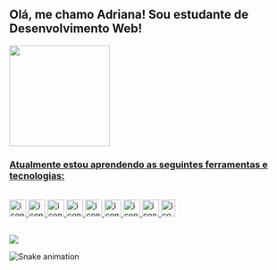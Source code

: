 ## Olá, me chamo Adriana! Sou estudante de Desenvolvimento Web!

<div>
<a href="https://github.com/AdrianaKatarina">
<img height="180em" src="https://github-readme-stats.vercel.app/api?username=AdrianaKatarina&show_icons=true&theme=dark&include_all_commits=true&count_private=true"/>
</div>

### Atualmente estou aprendendo as seguintes ferramentas e tecnologias:
<div style="display: inline_block"><br>
  <img alt="icon-JavaScript" src="https://cdn.jsdelivr.net/gh/devicons/devicon/icons/javascript/javascript-original.svg" width="30" height="30"/>
  <img alt="icon-CSS3" src="https://cdn.jsdelivr.net/gh/devicons/devicon/icons/css3/css3-original.svg" width="30" height="30"/>
  <img alt="icon-HTML5" src="https://cdn.jsdelivr.net/gh/devicons/devicon/icons/html5/html5-original.svg" width="30" height="30"/>
  <img alt="icon-Jest" src="https://cdn.jsdelivr.net/gh/devicons/devicon/icons/jest/jest-plain.svg" width="30" height="30"/>
  <img alt="icon-Vscode" src="https://cdn.jsdelivr.net/gh/devicons/devicon/icons/vscode/vscode-original.svg" width="30" height="30"/>
  <img alt="icon-Git" src="https://cdn.jsdelivr.net/gh/devicons/devicon/icons/git/git-original.svg" width="30" height="30"/>
  <img alt="icon-NodeJs" src="https://cdn.jsdelivr.net/gh/devicons/devicon/icons/nodejs/nodejs-original.svg" width="30" height="30"/>
  <img alt="icon-Trello" src="https://cdn.jsdelivr.net/gh/devicons/devicon/icons/trello/trello-plain.svg" width="30" height="30"/>
  <img alt="icon-Figma" src="https://cdn.jsdelivr.net/gh/devicons/devicon/icons/figma/figma-original.svg" width="25" height="30"/>
</div>

##
<a href="https://www.linkedin.com/in/adroliveira/" target="_blank"><img src="https://img.shields.io/badge/-     LinkedIn-%230077B5?style=for-the-badge&logo=linkedin&logoColor=white" target="_blank"></a>

![Snake animation](https://github.com/AdrianaKatarina/AdrianaKatarina/blob/output/github-contribution-grid-snake.svg)

